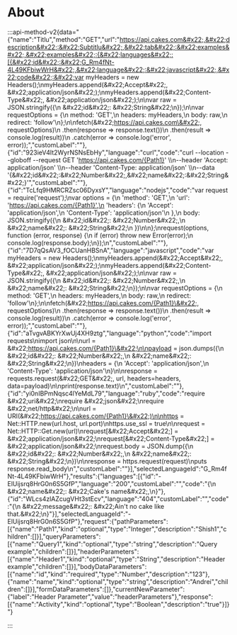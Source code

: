 # About

:::api-method-v2{data="{&#x22;name&#x22;:&#x22;Titlu&#x22;,&#x22;method&#x22;:&#x22;GET&#x22;,&#x22;url&#x22;:&#x22;https://api.cakes.com&#x22;,&#x22;description&#x22;:&#x22;Subtitlu&#x22;,&#x22;tab&#x22;:&#x22;examples&#x22;,&#x22;examples&#x22;:{&#x22;languages&#x22;:[{&#x22;id&#x22;:&#x22;G_Rm4fNt-4L49KFbiwWrH&#x22;,&#x22;language&#x22;:&#x22;javascript&#x22;,&#x22;code&#x22;:&#x22;var myHeaders = new Headers();\nmyHeaders.append(\&#x22;Accept\&#x22;, \&#x22;application/json\&#x22;);\nmyHeaders.append(\&#x22;Content-Type\&#x22;, \&#x22;application/json\&#x22;);\n\nvar raw = JSON.stringify({\n   \&#x22;id\&#x22;: \&#x22;String\&#x22;\n});\n\nvar requestOptions = {\n   method: 'GET',\n   headers: myHeaders,\n   body: raw,\n   redirect: 'follow'\n};\n\nfetch(\&#x22;https://api.cakes.com\&#x22;, requestOptions)\n   .then(response => response.text())\n   .then(result => console.log(result))\n   .catch(error => console.log('error', error));&#x22;,&#x22;customLabel&#x22;:&#x22;&#x22;},{&#x22;id&#x22;:&#x22;923ieV4It2WyrNSNsEbHy&#x22;,&#x22;language&#x22;:&#x22;curl&#x22;,&#x22;code&#x22;:&#x22;curl --location --globoff --request GET 'https://api.cakes.com/{Path1}' \\\n--header 'Accept: application/json' \\\n--header 'Content-Type: application/json' \\\n--data '{\&#x22;id\&#x22;:\&#x22;Number\&#x22;,\&#x22;name\&#x22;:\&#x22;String\&#x22;}'&#x22;,&#x22;customLabel&#x22;:&#x22;&#x22;},{&#x22;id&#x22;:&#x22;TcLfq9HMRCRZsc06DyxsY&#x22;,&#x22;language&#x22;:&#x22;nodejs&#x22;,&#x22;code&#x22;:&#x22;var request = require('request');\nvar options = {\n   'method': 'GET',\n   'url': 'https://api.cakes.com/{Path1}',\n   'headers': {\n      'Accept': 'application/json',\n      'Content-Type': 'application/json'\n   },\n   body: JSON.stringify({\n      \&#x22;id\&#x22;: \&#x22;Number\&#x22;,\n      \&#x22;name\&#x22;: \&#x22;String\&#x22;\n   })\n\n};\nrequest(options, function (error, response) {\n   if (error) throw new Error(error);\n   console.log(response.body);\n});\n&#x22;,&#x22;customLabel&#x22;:&#x22;&#x22;},{&#x22;id&#x22;:&#x22;7D7qQsAV3_fOCUanHBSnA&#x22;,&#x22;language&#x22;:&#x22;javascript&#x22;,&#x22;code&#x22;:&#x22;var myHeaders = new Headers();\nmyHeaders.append(\&#x22;Accept\&#x22;, \&#x22;application/json\&#x22;);\nmyHeaders.append(\&#x22;Content-Type\&#x22;, \&#x22;application/json\&#x22;);\n\nvar raw = JSON.stringify({\n   \&#x22;id\&#x22;: \&#x22;Number\&#x22;,\n   \&#x22;name\&#x22;: \&#x22;String\&#x22;\n});\n\nvar requestOptions = {\n   method: 'GET',\n   headers: myHeaders,\n   body: raw,\n   redirect: 'follow'\n};\n\nfetch(\&#x22;https://api.cakes.com/{Path1}\&#x22;, requestOptions)\n   .then(response => response.text())\n   .then(result => console.log(result))\n   .catch(error => console.log('error', error));&#x22;,&#x22;customLabel&#x22;:&#x22;&#x22;},{&#x22;id&#x22;:&#x22;aTvgvABKYrXwUj4XH9ztg&#x22;,&#x22;language&#x22;:&#x22;python&#x22;,&#x22;code&#x22;:&#x22;import requests\nimport json\n\nurl = \&#x22;https://api.cakes.com/{Path1}\&#x22;\n\npayload = json.dumps({\n   \&#x22;id\&#x22;: \&#x22;Number\&#x22;,\n   \&#x22;name\&#x22;: \&#x22;String\&#x22;\n})\nheaders = {\n   'Accept': 'application/json',\n   'Content-Type': 'application/json'\n}\n\nresponse = requests.request(\&#x22;GET\&#x22;, url, headers=headers, data=payload)\n\nprint(response.text)\n&#x22;,&#x22;customLabel&#x22;:&#x22;&#x22;},{&#x22;id&#x22;:&#x22;yi0nIBPmNqsc4lYeMdL79&#x22;,&#x22;language&#x22;:&#x22;ruby&#x22;,&#x22;code&#x22;:&#x22;require \&#x22;uri\&#x22;\nrequire \&#x22;json\&#x22;\nrequire \&#x22;net/http\&#x22;\n\nurl = URI(\&#x22;https://api.cakes.com/{Path1}\&#x22;)\n\nhttps = Net::HTTP.new(url.host, url.port)\nhttps.use_ssl = true\n\nrequest = Net::HTTP::Get.new(url)\nrequest[\&#x22;Accept\&#x22;] = \&#x22;application/json\&#x22;\nrequest[\&#x22;Content-Type\&#x22;] = \&#x22;application/json\&#x22;\nrequest.body = JSON.dump({\n   \&#x22;id\&#x22;: \&#x22;Number\&#x22;,\n   \&#x22;name\&#x22;: \&#x22;String\&#x22;\n})\n\nresponse = https.request(request)\nputs response.read_body\n&#x22;,&#x22;customLabel&#x22;:&#x22;&#x22;}],&#x22;selectedLanguageId&#x22;:&#x22;G_Rm4fNt-4L49KFbiwWrH&#x22;},&#x22;results&#x22;:{&#x22;languages&#x22;:[{&#x22;id&#x22;:&#x22;-ElUijsrq8HrG0n6S5GfP&#x22;,&#x22;language&#x22;:&#x22;200&#x22;,&#x22;customLabel&#x22;:&#x22;&#x22;,&#x22;code&#x22;:&#x22;{\n  \&#x22;name\&#x22;: \&#x22;Cake's name\&#x22;,\n}&#x22;},{&#x22;id&#x22;:&#x22;WLcs4zlAZcugVHt3stEcv&#x22;,&#x22;language&#x22;:&#x22;404&#x22;,&#x22;customLabel&#x22;:&#x22;&#x22;,&#x22;code&#x22;:&#x22;{\n  \&#x22;message\&#x22;: \&#x22;Ain't no cake like that.\&#x22;\n}&#x22;}],&#x22;selectedLanguageId&#x22;:&#x22;-ElUijsrq8HrG0n6S5GfP&#x22;},&#x22;request&#x22;:{&#x22;pathParameters&#x22;:[{&#x22;name&#x22;:&#x22;Path1&#x22;,&#x22;kind&#x22;:&#x22;optional&#x22;,&#x22;type&#x22;:&#x22;Integer&#x22;,&#x22;description&#x22;:&#x22;Shish1&#x22;,&#x22;children&#x22;:[]}],&#x22;queryParameters&#x22;:[{&#x22;name&#x22;:&#x22;Query1&#x22;,&#x22;kind&#x22;:&#x22;optional&#x22;,&#x22;type&#x22;:&#x22;string&#x22;,&#x22;description&#x22;:&#x22;Query example&#x22;,&#x22;children&#x22;:[]}],&#x22;headerParameters&#x22;:[{&#x22;name&#x22;:&#x22;Header1&#x22;,&#x22;kind&#x22;:&#x22;optional&#x22;,&#x22;type&#x22;:&#x22;String&#x22;,&#x22;description&#x22;:&#x22;Header example&#x22;,&#x22;children&#x22;:[]}],&#x22;bodyDataParameters&#x22;:[{&#x22;name&#x22;:&#x22;id&#x22;,&#x22;kind&#x22;:&#x22;required&#x22;,&#x22;type&#x22;:&#x22;Number&#x22;,&#x22;description&#x22;:&#x22;123&#x22;},{&#x22;name&#x22;:&#x22;name&#x22;,&#x22;kind&#x22;:&#x22;optional&#x22;,&#x22;type&#x22;:&#x22;string&#x22;,&#x22;description&#x22;:&#x22;Andrei&#x22;,&#x22;children&#x22;:[]}],&#x22;formDataParameters&#x22;:[]},&#x22;currentNewParameter&#x22;:{&#x22;label&#x22;:&#x22;Header Parameter&#x22;,&#x22;value&#x22;:&#x22;headerParameters&#x22;},&#x22;response&#x22;:[{&#x22;name&#x22;:&#x22;Activity&#x22;,&#x22;kind&#x22;:&#x22;optional&#x22;,&#x22;type&#x22;:&#x22;Boolean&#x22;,&#x22;description&#x22;:&#x22;true&#x22;}]}"}

:::

